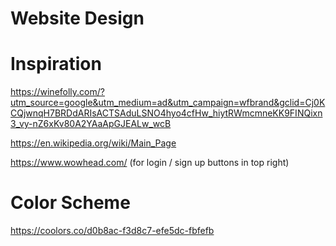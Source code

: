 # Website Design

# Inspiration
https://winefolly.com/?utm_source=google&utm_medium=ad&utm_campaign=wfbrand&gclid=Cj0KCQjwnqH7BRDdARIsACTSAduLSNO4hyo4cfHw_hiytRWmcmneKK9FINQixn3_vy-nZ6xKv80A2YAaApGJEALw_wcB

https://en.wikipedia.org/wiki/Main_Page

https://www.wowhead.com/ (for login / sign up buttons in top right)

# Color Scheme
https://coolors.co/d0b8ac-f3d8c7-efe5dc-fbfefb

